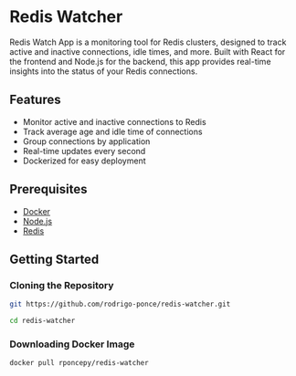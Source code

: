 # Redis Watcher

Redis Watch App is a monitoring tool for Redis clusters, designed to track active and inactive connections, idle times, and more. Built with React for the frontend and Node.js for the backend, this app provides real-time insights into the status of your Redis connections.

## Features

- Monitor active and inactive connections to Redis
- Track average age and idle time of connections
- Group connections by application
- Real-time updates every second
- Dockerized for easy deployment

## Prerequisites

- [Docker](https://www.docker.com/)
- [Node.js](https://nodejs.org/)
- [Redis](https://redis.io/)

## Getting Started

### Cloning the Repository

```bash
git https://github.com/rodrigo-ponce/redis-watcher.git

cd redis-watcher

```
### Downloading Docker Image

```bash
docker pull rponcepy/redis-watcher
```

